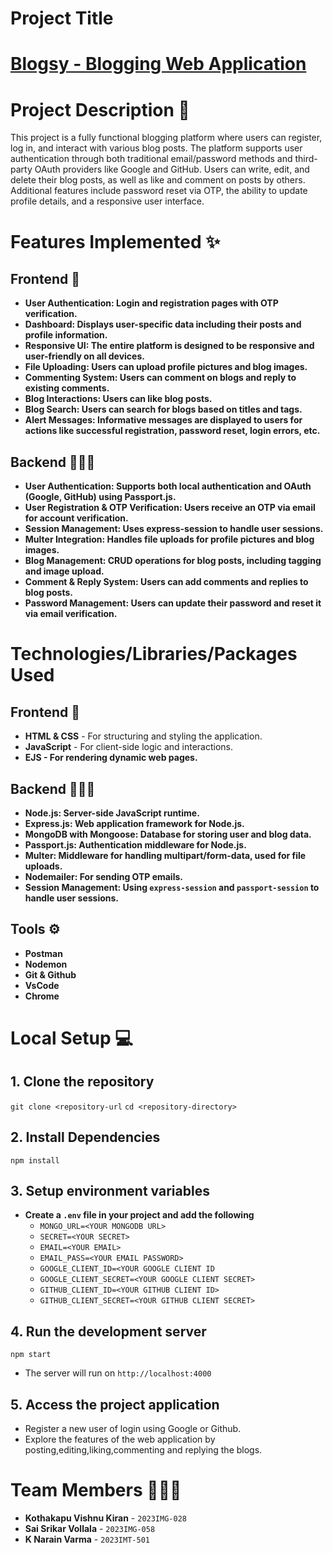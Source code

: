 # Project Title
# [Blogsy - Blogging Web Application](https://github.com/vishnukothakapu/Blogsy-Blogging-Web-App)
# Project Description 📃
This project is a fully functional blogging platform where users can register, log in, and interact with various blog posts. The platform supports user authentication through both traditional email/password methods and third-party OAuth providers like Google and GitHub. Users can write, edit, and delete their blog posts, as well as like and comment on posts by others. Additional features include password reset via OTP, the ability to update profile details, and a responsive user interface.

# Features Implemented ✨
## Frontend 🎨
+ **User Authentication: Login and registration pages with OTP verification.**
+ **Dashboard: Displays user-specific data including their posts and profile information.**
+ **Responsive UI: The entire platform is designed to be responsive and user-friendly on all devices.**
+ **File Uploading: Users can upload profile pictures and blog images.**
+ **Commenting System: Users can comment on blogs and reply to existing comments.**
+ **Blog Interactions: Users can like blog posts.**
+ **Blog Search: Users can search for blogs based on titles and tags.**
+ **Alert Messages: Informative messages are displayed to users for actions like successful registration, password reset, login errors, etc.**
  
## Backend 🧑🏻‍💻
+ **User Authentication: Supports both local authentication and OAuth (Google, GitHub) using Passport.js.**
+ **User Registration & OTP Verification: Users receive an OTP via email for account verification.**
+ **Session Management: Uses express-session to handle user sessions.**
+ **Multer Integration: Handles file uploads for profile pictures and blog images.**
+ **Blog Management: CRUD operations for blog posts, including tagging and image upload.**
+ **Comment & Reply System: Users can add comments and replies to blog posts.**
+ **Password Management: Users can update their password and reset it via email verification.**

  
# Technologies/Libraries/Packages Used 
## Frontend 🎨
+ **HTML & CSS** - For structuring and styling the application.
+ **JavaScript** - For client-side logic and interactions.
+ **EJS - For rendering dynamic web pages.**

## Backend 🧑🏻‍💻
+ **Node.js: Server-side JavaScript runtime.**
+ **Express.js: Web application framework for Node.js.**
+ **MongoDB with Mongoose: Database for storing user and blog data.**
+ **Passport.js: Authentication middleware for Node.js.**
+ **Multer: Middleware for handling multipart/form-data, used for file uploads.**
+ **Nodemailer: For sending OTP emails.**
+ **Session Management: Using `express-session` and `passport-session` to handle user sessions.**
  
## Tools ⚙️
+ **Postman**
+ **Nodemon**
+ **Git & Github**
+ **VsCode**
+ **Chrome**


# Local Setup 💻
## 1. Clone the repository
`git clone <repository-url`
`cd <repository-directory>`
## 2. Install Dependencies
` npm install `
## 3. Setup environment variables
+ **Create a `.env` file in your project and add the following**
  + `MONGO_URL=<YOUR MONGODB URL>`
  + `SECRET=<YOUR SECRET>`
  + `EMAIL=<YOUR EMAIL>`
  + `EMAIL_PASS=<YOUR EMAIL PASSWORD>`
  + `GOOGLE_CLIENT_ID=<YOUR GOOGLE CLIENT ID`
  + `GOOGLE_CLIENT_SECRET=<YOUR GOOGLE CLIENT SECRET>`
  + `GITHUB_CLIENT_ID=<YOUR GITHUB CLIENT ID>`
  + `GITHUB_CLIENT_SECRET=<YOUR GITHUB CLIENT SECRET>`
## 4. Run the development server
  `npm start`
  + The server will run on `http://localhost:4000`
## 5. Access the project application

 + Register a new user of login using Google or Github.
 + Explore the features of the web application by posting,editing,liking,commenting and replying the blogs.
   
# Team Members 👩🏻‍💻
+ **Kothakapu Vishnu Kiran** - `2023IMG-028`
+ **Sai Srikar Vollala** - `2023IMG-058`
+ **K Narain Varma** - `2023IMT-501`
